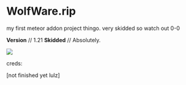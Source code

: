 # WolfWare.rip

my first meteor addon project thingo. very skidded so watch out 0-0

**Version** // 1.21
**Skidded** // Absolutely.



<img src="https://www.google.com/imgres?q=starfleet%20logo&imgurl=https%3A%2F%2Fm.media-amazon.com%2Fimages%2FI%2F61Hs02dIfwL._AC_UF894%2C1000_QL80_.jpg&imgrefurl=https%3A%2F%2Fwww.amazon.com%2FStarfleet-Insignia-Logo-Chrome-Emblem%2Fdp%2FB01LYZ0NA3&docid=o5WyjIpjaT3zRM&tbnid=D_NMxAjcAaRLTM&vet=12ahUKEwjo4v7037mHAxX0DkQIHU05AUIQM3oECGMQAA..i&w=698&h=1000&hcb=2&ved=2ahUKEwjo4v7037mHAxX0DkQIHU05AUIQM3oECGMQAA"></img>





creds:

[not finished yet lulz]
